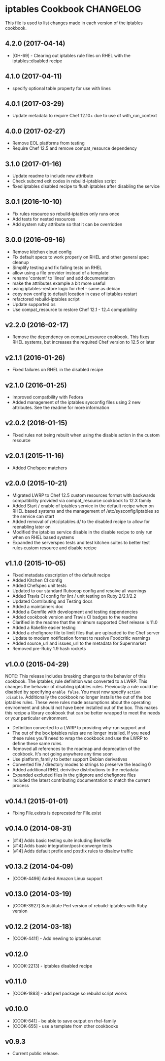 # iptables Cookbook CHANGELOG
This file is used to list changes made in each version of the iptables cookbook.

## 4.2.0 (2017-04-14)

- [GH-69] - Clearing out iptables rule files on RHEL with the iptables::disabled recipe

## 4.1.0 (2017-04-11)

- specify optional table property for use with lines

## 4.0.1 (2017-03-29)
- Update metadata to require Chef 12.10+ due to use of with_run_context 

## 4.0.0 (2017-02-27)

- Remove EOL platforms from testing
- Require Chef 12.5 and remove compat_resource dependency

## 3.1.0 (2017-01-16)

- Update readme to include new attribute
- Check subcmd exit codes in rebuild-iptables script
- fixed iptables disabled recipe to flush iptables after disabling the service

## 3.0.1 (2016-10-10)
- Fix rules resource so rebuild-iptables only runs once
- Add tests for nested resources
- Add system ruby attribute so that it can be overridden

## 3.0.0 (2016-09-16)
- Remove kitchen cloud config
- Fix default specs to work properly on RHEL and other general spec cleanup
- Simplify testing and fix failing tests on RHEL
- allow using a file provider instead of a template
- rename 'content' to 'lines' and add documentation
- make the attributes example a bit more useful
- using iptables-restore logic for rhel - same as debian
- copy new config to default location in case of iptables restart
- refactored rebuild-iptables script
- Update supported os
- Use compat_resource to restore Chef 12.1 - 12.4 compatibility

## v2.2.0 (2016-02-17)
- Remove the dependency on compat_resource cookbook. This fixes RHEL systems, but increases the required Chef version to 12.5 or later

## v2.1.1 (2016-01-26)
- Fixed failures on RHEL in the disabled recipe

## v2.1.0 (2016-01-25)
- Improved compatbility with Fedora
- Added management of the iptables sysconfig files using 2 new attributes. See the readme for more information

## v2.0.2 (2016-01-15)
- Fixed rules not being rebuilt when using the disable action in the custom resource

## v2.0.1 (2015-11-16)
- Added Chefspec matchers

## v2.0.0 (2015-10-21)
- Migrated LWRP to Chef 12.5 custom resources format with backwards compatibility provided via compat_resource cookbook to 12.X family
- Added Start / enable of iptables service in the default recipe when on RHEL based systems and the management of /etc/sysconfig/iptables so the service can start
- Added removal of /etc/iptables.d/ to the disabled recipe to allow for reenabling later on
- Modified the iptables service disable in the disable recipe to only run when on RHEL based systems
- Expanded the serverspec tests and test kitchen suites to better test rules custom resource and disable recipe

## v1.1.0 (2015-10-05)
- Fixed metadata description of the default recipe
- Added Kitchen CI config
- Added Chefspec unit tests
- Updated to our standard Rubocop config and resolve all warnings
- Added Travis CI config for lint / unit testing on Ruby 2/2.1/2.2
- Updated Contributing and Testing docs
- Added a maintainers doc
- Added a Gemfile with development and testing dependencies
- Added cookbook version and Travis CI badges to the readme
- Clarified in the readme that the minimum supported Chef release is 11.0
- Added a Rakefile easier testing
- Added a chefignore file to limit files that are uploaded to the Chef server
- Update to modern notification format to resolve Foodcritic warnings
- Added source_url and issues_url to the metadata for Supermarket
- Removed pre-Ruby 1.9 hash rockets

## v1.0.0 (2015-04-29)
NOTE: This release includes breaking changes to the behavior of this cookbook. The iptables_rule definition was converted to a LWRP.  This changes the behavior of disabling iptables rules.  Previously a rule could be disabled by specifying `enable false`.  You must now specify `action :disable`.  Additionally the cookbook no longer installs the out of the box iptables rules.  These were rules made assumptions about the operating environment and should not have been installed out of the box. This makes this recipe a library cookbook that can be better wrapped to meet the needs or your particular environment.
- Definition converted to a LWRP to providing why-run support and
- The out of the box iptables rules are no longer installed.  If you need these rules you'll need to wrap the cookbook and use the LWRP to define these same rules.
- Removed all references to the roadmap and deprecation of the cookbook.  It's not going anywhere any time soon
- Use platform_family to better support Debian derivatives
- Converted file / directory modes to strings to preserve the leading 0
- Added additional RHEL derivitive distributions to the metadata
- Expanded excluded files in the gitignore and chefignore files
- Included the latest contributing documentation to match the current process

## v0.14.1 (2015-01-01)
- Fixing File.exists is deprecated for File.exist

## v0.14.0 (2014-08-31)
- [#14] Adds basic testing suite including Berksfile
- [#14] Adds basic integration/post-converge tests
- [#14] Adds default prefix and postfix rules to disalow traffic

## v0.13.2 (2014-04-09)
- [COOK-4496] Added Amazon Linux support

## v0.13.0 (2014-03-19)
- [COOK-3927] Substitute Perl version of rebuild-iptables with Ruby version

## v0.12.2 (2014-03-18)
- [COOK-4411] - Add newling to iptables.snat

## v0.12.0
- [COOK-2213] - iptables disabled recipe

## v0.11.0
- [COOK-1883] - add perl package so rebuild script works

## v0.10.0
- [COOK-641] - be able to save output on rhel-family
- [COOK-655] - use a template from other cookbooks

## v0.9.3
- Current public release.
